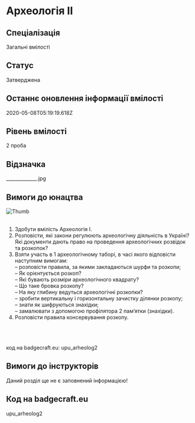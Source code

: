 # Археологія ІІ

## Спеціалізація

Загальні вмілості

## Статус

Затверджена

## Останнє оновлення інформації вмілості

2020-05-08T05:19:19.618Z

## Рівень вмілості

2 проба

## Відзначка

_____________.jpg

## Вимоги до юнацтва

<img alt="Thumb              " src="/uploads/textareas/bootsy/image/157/small______________.jpg"><br><br><ol><li>Здобути вмілість Археологія І.</li><li>Розповісти, які закони регулюють археологічну діяльність в Україні? Які документи дають право на проведення археологічних розвідок та розкопок?</li><li>Взяти участь в 1 археологічному таборі, в часі якого відповісти наступним вимогам:<br>– розповісти правила, за якими закладаються шурфи та розкопи;<br>– Як орієнтується розкоп?<br>– Які бувають розміри археологічного квадрату?<br>– Що таке бровка розкопу?<br>– На яку глибину ведуться археологічні розкопки?<br>– зробити вертикальну і горизонтальну зачистку ділянки розкопу;<br>– знати як шифруються знахідки;<br>– замалювати з допомогою профілятора 2 пам’ятки (знахідки).</li><li>Розповісти правила консервування розкопу.</li></ol><br><span><br><br></span>код на badgecraft.eu: upu_arheolog2<br>

## Вимоги до інструкторів

Даний розділ ще не є заповнений інформацією!

## Код на badgecraft.eu

upu_arheolog2